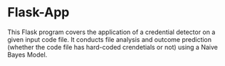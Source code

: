 # Flask-App

This Flask program covers the application of a credential detector on a given input code file. It conducts file analysis and outcome prediction (whether the code file has hard-coded crendetials or not) using a Naive Bayes Model.
